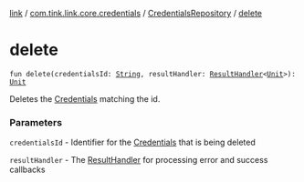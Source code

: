 [link](../../index.md) / [com.tink.link.core.credentials](../index.md) / [CredentialsRepository](index.md) / [delete](./delete.md)

# delete

`fun delete(credentialsId: `[`String`](https://kotlinlang.org/api/latest/jvm/stdlib/kotlin/-string/index.html)`, resultHandler: `[`ResultHandler`](../../com.tink.service.handler/-result-handler/index.md)`<`[`Unit`](https://kotlinlang.org/api/latest/jvm/stdlib/kotlin/-unit/index.html)`>): `[`Unit`](https://kotlinlang.org/api/latest/jvm/stdlib/kotlin/-unit/index.html)

Deletes the [Credentials](../../com.tink.model.credentials/-credentials/index.md) matching the id.

### Parameters

`credentialsId` - Identifier for the [Credentials](../../com.tink.model.credentials/-credentials/index.md) that is being deleted

`resultHandler` - The [ResultHandler](../../com.tink.service.handler/-result-handler/index.md) for processing error and success callbacks